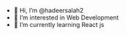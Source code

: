 - 👋 Hi, I’m @hadeersalah2
- 👀 I’m interested in Web Development
- 🌱 I’m currently learning React js

<!---
hadeersalah2/hadeersalah2 is a ✨ special ✨ repository because its `README.md` (this file) appears on your GitHub profile.
You can click the Preview link to take a look at your changes.
--->
